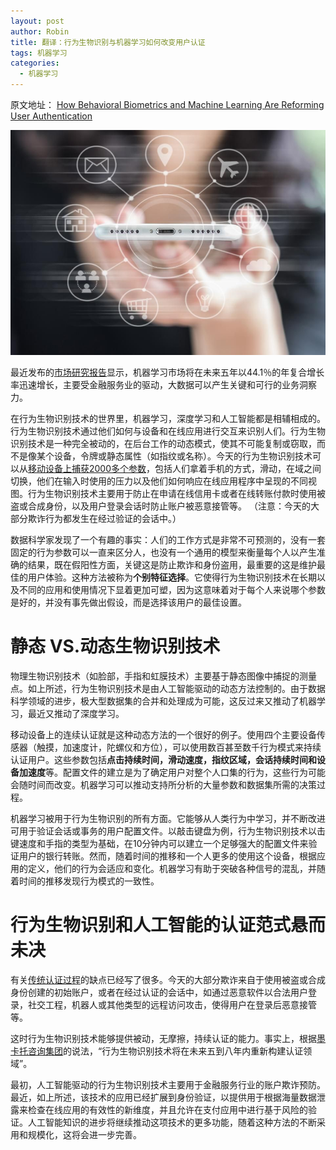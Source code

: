 ```yaml
---
layout: post
author: Robin
title: 翻译：行为生物识别与机器学习如何改变用户认证
tags: 机器学习
categories:
  - 机器学习
---
```


原文地址： [How Behavioral Biometrics and Machine Learning Are Reforming User Authentication](https://www.biocatch.com/blog/behavioral-biometrics-machine-learning-authentication)

![](/assets/bio/logo.jpg)


最近发布的[市场研究报告](https://www.prnewswire.com/news-releases/machine-learning-market---global-forecast-to-2022---market-overview--industry-trends-300531729.html)显示，机器学习市场将在未来五年以44.1％的年复合增长率迅速增长，主要受金融服务业的驱动，大数据可以产生关键和可行的业务洞察力。

在行为生物识别技术的世界里，机器学习，深度学习和人工智能都是相辅相成的。行为生物识别技术通过他们如何与设备和在线应用进行交互来识别人们。行为生物识别技术是一种完全被动的，在后台工作的动态模式，使其不可能复制或窃取，而不是像某个设备，令牌或静态属性（如指纹或名称）。今天的行为生物识别技术可以从[移动设备上捕获2000多个参数](https://www.biocatch.com/blog/2017-banner-year-biocatch-behavioral-biometrics)，包括人们拿着手机的方式，滑动，在域之间切换，他们在输入时使用的压力以及他们如何响应在线应用程序中呈现的不同视图。行为生物识别技术主要用于防止在申请在线信用卡或者在线转账付款时使用被盗或合成身份，以及用户登录会话时防止账户被恶意接管等。 （注意：今天的大部分欺诈行为都发生在经过验证的会话中。）

数据科学家发现了一个有趣的事实：人们的工作方式是非常不可预测的，没有一套固定的行为参数可以一直来区分人，也没有一个通用的模型来衡量每个人以产生准确的结果，既在假阳性方面，关键这是防止欺诈和身份盗用，最重要的这是维护最佳的用户体验。这种方法被称为**个别特征选择**。它使得行为生物识别技术在长期以及不同的应用和使用情况下显着更加可塑，因为这意味着对于每个人来说哪个参数是好的，并没有事先做出假设，而是选择该用户的最佳设置。


# 静态 VS.动态生物识别技术

物理生物识别技术（如脸部，手指和虹膜技术）主要基于静态图像中捕捉的测量点。如上所述，行为生物识别技术是由人工智能驱动的动态方法控制的。由于数据科学领域的进步，极大型数据集的合并和处理成为可能，这反过来又推动了机器学习，最近又推动了深度学习。

移动设备上的连续认证就是这种动态方法的一个很好的例子。使用四个主要设备传感器（触摸，加速度计，陀螺仪和方位），可以使用数百甚至数千行为模式来持续认证用户。这些参数包括**点击持续时间，滑动速度，指纹区域，会话持续时间和设备加速度**等。配置文件的建立是为了确定用户对整个人口集的行为，这些行为可能会随时间而改变。机器学习可以推动支持所分析的大量参数和数据集所需的决策过程。

机器学习被用于行为生物识别的所有方面。它能够从人类行为中学习，并不断改进可用于验证会话或事务的用户配置文件。以敲击键盘为例，行为生物识别技术以击键速度和手指的类型为基础，在10分钟内可以建立一个足够强大的配置文件来验证用户的银行转账。然而，随着时间的推移和一个人更多的使用这个设备，根据应用的定义，他们的行为会适应和变化。机器学习有助于突破各种信号的混乱，并随着时间的推移发现行为模式的一致性。


# 行为生物识别和人工智能的认证范式悬而未决


有关[传统认证过程](https://techcrunch.com/2016/07/25/nist-declares-the-age-of-sms-based-2-factor-authentication-over/)的缺点已经写了很多。今天的大部分欺诈来自于使用被盗或合成身份创建的初始账户，或者在经过认证的会话中，如通过恶意软件以合法用户登录，社交工程，机器人或其他类型的远程访问攻击，使得用户在登录后恶意接管等。

这时行为生物识别技术能够提供被动，无摩擦，持续认证的能力。事实上，根据[墨卡托咨询集团](http://go.mercatoradvisorygroup.com/BehavioralBiometrics)的说法，“行为生物识别技术将在未来五到八年内重新构建认证领域”。

最初，人工智能驱动的行为生物识别技术主要用于金融服务行业的账户欺诈预防。最近，如上所述，该技术的应用已经扩展到身份验证，以提供用于根据海量数据泄露来检查在线应用的有效性的新维度，并且允许在支付应用中进行基于风险的验证。人工智能知识的进步将继续推动这项技术的更多功能，随着这种方法的不断采用和规模化，这将会进一步完善。